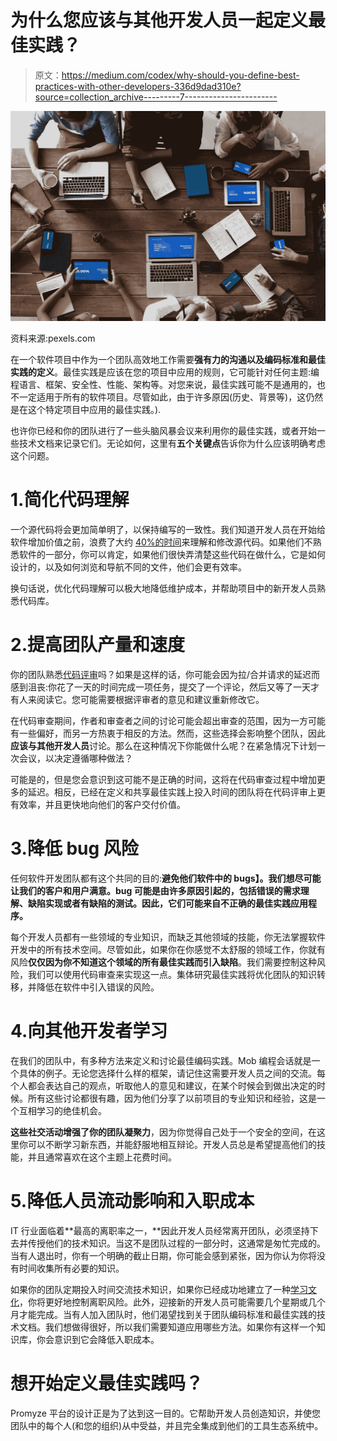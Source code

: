 # 为什么您应该与其他开发人员一起定义最佳实践？

> 原文：<https://medium.com/codex/why-should-you-define-best-practices-with-other-developers-336d9dad310e?source=collection_archive---------7----------------------->

![](img/875cb9200cff040593bc07dd61c8e464.png)

资料来源:pexels.com

在一个软件项目中作为一个团队高效地工作需要**强有力的沟通以及编码标准和最佳实践的定义**。最佳实践是应该在您的项目中应用的规则，它可能针对任何主题:编程语言、框架、安全性、性能、架构等。对您来说，最佳实践可能不是通用的，也不一定适用于所有的软件项目。尽管如此，由于许多原因(历史、背景等)，这仍然是在这个特定项目中应用的最佳实践。).

也许你已经和你的团队进行了一些头脑风暴会议来利用你的最佳实践，或者开始一些技术文档来记录它们。无论如何，这里有**五个关键点**告诉你为什么应该明确考虑这个问题。

# 1.简化代码理解

一个源代码将会更加简单明了，以保持编写的一致性。我们知道开发人员在开始给软件增加价值之前，浪费了大约 [40%的时间](https://stripe.com/fr/reports/developer-coefficient-2018)来理解和修改源代码。如果他们不熟悉软件的一部分，你可以肯定，如果他们很快弄清楚这些代码在做什么，它是如何设计的，以及如何浏览和导航不同的文件，他们会更有效率。

换句话说，优化代码理解可以极大地降低维护成本，并帮助项目中的新开发人员熟悉代码库。

# 2.提高团队产量和速度

你的团队熟悉[代码评审](https://dev.to/promyze/save-time-during-your-code-reviews-on-github-2chn)吗？如果是这样的话，你可能会因为拉/合并请求的延迟而感到沮丧:你花了一天的时间完成一项任务，提交了一个评论，然后又等了一天才有人来阅读它。您可能需要根据评审者的意见和建议重新修改它。

在代码审查期间，作者和审查者之间的讨论可能会超出审查的范围，因为一方可能有一些偏好，而另一方热衷于相反的方法。然而，这些选择会影响整个团队，因此**应该与其他开发人员**讨论。那么在这种情况下你能做什么呢？在紧急情况下计划一次会议，以决定遵循哪种做法？

可能是的，但是您会意识到这可能不是正确的时间，这将在代码审查过程中增加更多的延迟。相反，已经在定义和共享最佳实践上投入时间的团队将在代码评审上更有效率，并且更快地向他们的客户交付价值。

# 3.降低 bug 风险

任何软件开发团队都有这个共同的目的:**避免他们软件中的 bugs】。我们想尽可能让我们的客户和用户满意。bug 可能是由许多原因引起的，包括错误的需求理解、缺陷实现或者有缺陷的测试。因此，它们可能来自不正确的最佳实践应用程序。**

每个开发人员都有一些领域的专业知识，而缺乏其他领域的技能，你无法掌握软件开发中的所有技术空间。尽管如此，如果你在你感觉不太舒服的领域工作，你就有风险**仅仅因为你不知道这个领域的所有最佳实践而引入缺陷**。我们需要控制这种风险，我们可以使用代码审查来实现这一点。集体研究最佳实践将优化团队的知识转移，并降低在软件中引入错误的风险。

# 4.向其他开发者学习

在我们的团队中，有多种方法来定义和讨论最佳编码实践。Mob 编程会话就是一个具体的例子。无论您选择什么样的框架，请记住这需要开发人员之间的交流。每个人都会表达自己的观点，听取他人的意见和建议，在某个时候会到做出决定的时候。所有这些讨论都很有趣，因为他们分享了以前项目的专业知识和经验，这是一个互相学习的绝佳机会。

**这些社交活动增强了你的团队凝聚力**，因为你觉得自己处于一个安全的空间，在这里你可以不断学习新东西，并能舒服地相互辩论。开发人员总是希望提高他们的技能，并且通常喜欢在这个主题上花费时间。

# 5.降低人员流动影响和入职成本

IT 行业面临着**最高的离职率之一，**因此开发人员经常离开团队，必须坚持下去并传授他们的技术知识。当这不是团队过程的一部分时，这通常是匆忙完成的。当有人退出时，你有一个明确的截止日期，你可能会感到紧张，因为你认为你将没有时间收集所有必要的知识。

如果你的团队定期投入时间交流技术知识，如果你已经成功地建立了一种[学习文化](https://dev.to/promyze/create-a-learning-culture-to-improve-code-quality-ici)，你将更好地控制离职风险。此外，迎接新的开发人员可能需要几个星期或几个月才能完成。当有人加入团队时，他们渴望找到关于团队编码标准和最佳实践的技术文档。我们想做得很好，所以我们需要知道应用哪些方法。如果你有这样一个知识库，你会意识到它会降低入职成本。

# 想开始定义最佳实践吗？

Promyze 平台的设计正是为了达到这一目的。它帮助开发人员创造知识，并使您团队中的每个人(和您的组织)从中受益，并且完全集成到他们的工具生态系统中。
